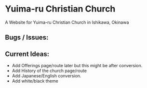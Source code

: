 # Yuima-ru Christian Church
A Website for Yuima-ru Christian Church in Ishikawa, Okinawa

## Bugs / Issues:

  
## Current Ideas:
- Add Offerings page/route later but this might be after conversion.
- Add History of the church page/route  
- Add Japanese/English conversion.
- Add white/black theme
